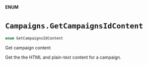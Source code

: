 **ENUM**

# `Campaigns.GetCampaignsIdContent`

```swift
enum GetCampaignsIdContent
```

Get campaign content

Get the the HTML and plain-text content for a campaign.
